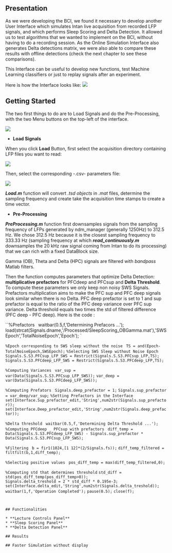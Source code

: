 ## Presentation

As we were developing the BCI, we found it necessary to develop another User Interface which simulates Intan live acquisition from recorded LFP signals, and which performs Sleep Scoring and Delta Detection. It allowed us to test algorithms that we wanted to implement on the BCI, without having to do a recording session. As the Online Simulation Interface also generates Delta detections matrix, we were also able to compare these results with offline detections (check the next chapter to see these comparisons).

This Interface can be useful to develop new functions, test Machine Learning classifiers or just to replay signals after an experiment.

Here is how the Interface looks like:
![](https://user-images.githubusercontent.com/41677251/43520501-5d61e746-9593-11e8-97c0-b8249fc95ddf.png)

## Getting Started 

The two first things to do are to Load Signals and do the Pre-Processing, with the two Menu buttons on the top-left of the interface.

![](https://user-images.githubusercontent.com/41677251/43575823-138d32be-9648-11e8-85d9-c199b531ef01.png)

* **Load Signals**

When you click **Load** Button, first select the acquisition directory containing LFP files you want to read:

![](https://user-images.githubusercontent.com/41677251/43585162-ae632b7e-9664-11e8-8442-23430e984fb2.png)

Then, select the corresponding -.csv- parameters file:

![](https://user-images.githubusercontent.com/41677251/43585227-e5b7fb54-9664-11e8-92e2-3ee5befecd7a.png)

**_Load.m_** function will convert _.tsd objects_ in _.mat_ files, determine the sampling frequency and create take the acquisition time stamps to create a time vector.

* **Pre-Processing**

**_PreProcessing.m_** function first downsamples signals from the sampling frequency of LFPs generated by ndm_manager (generally 1250Hz) to 312.5 Hz. We chose 312.5 Hz because it is the closest sampling frequency to 333.33 Hz (sampling frequency at which **_read_continuously.m_** downsamples the 20 kHz raw signal coming from Intan to do its processing) that we can rich with a fixed DataBlock size.

Gamma (OB), Theta and Delta (HPC) signals are filtered with _bandpass_ Matlab filters. 

Then the function computes parameters that optimize Delta Detection: **multiplicative prefactors** for PFCdeep and PFCsup and **Delta Threshold**. To compute these parameters we only keep non noisy SWS Signals. Prefactors multiplication aims to make the PFC sup and PFC deep signals look similar when there is no Delta. PFC deep prefactor is set to 1 and sup prefactor is equal to the ratio of the PFC deep variance over PFC sup variance. Delta threshold equals two times the std of filtered difference (PFC deep - PFC deep). Here is the code :

``%Prefactors `
`waitbar(0.5,f,'Determining Prefacors ...');`
`load(strcat(Signals.dname,'/Processed/SleepScoring_OBGamma.mat'),'SWSEpoch','TotalNoiseEpoch','Epoch');       `

`%Epoch corresponding to SWS sleep without the noise `
`TS = and(Epoch-TotalNoiseEpoch,SWSEpoch);`
`%Selecting SWS Sleep without Noise Epoch `
`Signals.S.S3.PFCsup_LFP_SWS = Restrict(Signals.S.S3.PFCsup_LFP,TS);`
`Signals.S.S3.PFCdeep_LFP_SWS = Restrict(Signals.S.S3.PFCdeep_LFP,TS);`

`%Computing Variances `
`var_sup = var(Data(Signals.S.S3.PFCsup_LFP_SWS));`
`var_deep = var(Data(Signals.S.S3.PFCdeep_LFP_SWS));`

`%Computing Prefators `
`Signals.deep_prefactor = 1;`
`Signals.sup_prefactor = var_deep/var_sup;`
`%Setting Prefactors in the Interface `
`set(Interface.Sup_prefactor_edit,'String',num2str(Signals.sup_prefactor));`
`set(Interface.Deep_prefactor_edit,'String',num2str(Signals.deep_prefactor));`

`%Delta threshold `
`waitbar(0.5,f,'Determining Delta Threshold ...');`
`%Computing PFCdeep _ PFCsup with prefactors `
`diff_temp = Data(Signals.S.S3.PFCdeep_LFP_SWS) - Signals.sup_prefactor * Data(Signals.S.S3.PFCsup_LFP_SWS);                                   `

`%Filtering `
`b = fir1(1024,[1 12]*(2/Signals.fs));`
`diff_temp_filtered = filtfilt(b,1,diff_temp);`

`%Selecting positive values `
`pos_diff_temp = max(diff_temp_filtered,0);`

`%Computing std that determines threshold`
`std_diff = std(pos_diff_temp(pos_diff_temp>0));                            `
`Signals.delta_treshold = 2 * std_diff * 0.195e-3;`
`set(Interface.delta_edit,'String',num2str(Signals.delta_treshold));`
`waitbar(1,f,'Operation Completed');`
`pause(0.5);`
`close(f);`
```


## Functionalities

* **Lecture Controls Panel** 
* **Sleep Scoring Panel**
* **Delta Detection Panel**

## Results

## Faster Simulation without display   